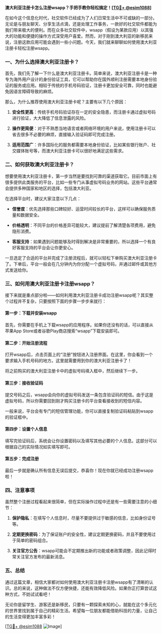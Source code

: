 **澳大利亚注册卡怎么注册wsapp？手把手教你轻松搞定！[[TG💪+ @esim1088](https://t.me/s/esim1088)]**

在如今这个信息化时代，社交软件已经成为了人们日常生活中不可或缺的一部分。无论是与朋友聊天、分享生活点滴，还是处理工作事务，一款好的社交软件都能为我们带来极大的便利。而在众多社交软件中，wsapp（假设为某款应用）以其强大的功能和便捷的操作方式深受用户喜爱。然而，对于刚到澳大利亚的新移民来说，注册这款应用可能会遇到一些小问题。今天，我们就来聊聊如何使用澳大利亚注册卡轻松注册wsapp。

### 一、为什么选择澳大利亚注册卡？

首先，我们先了解一下什么是澳大利亚注册卡。简单来说，澳大利亚注册卡是一种专为海外用户设计的身份验证工具，它可以帮助你在国外顺利注册需要本地身份验证的服务或应用。相较于传统的手机号码验证，注册卡更加安全可靠，同时也能避免因语言障碍导致的麻烦。

那么，为什么推荐使用澳大利亚注册卡呢？主要有以下几个原因：

1. **安全性更高**：传统手机号码验证存在一定的安全隐患，而注册卡通过虚拟号码进行验证，大大降低了信息泄露的风险。
   
2. **操作更简便**：对于不熟悉当地语言或者网络环境的用户来说，使用注册卡可以省去很多不必要的麻烦，直接输入验证码即可完成注册。
   
3. **适用范围广**：许多国际化的服务都需要本地身份验证，比如某些银行账户、社交媒体账号等，而澳大利亚注册卡可以很好地满足这些需求。

### 二、如何获取澳大利亚注册卡？

想要使用澳大利亚注册卡，第一步当然是要找到可靠的渠道获取它。目前市面上有很多提供此类服务的平台，比如一些专门从事虚拟号码业务的网站。这些平台通常会提供多种国家和地区的选择，包括澳大利亚。

在选择平台时，建议大家注意以下几点：

- **信誉度**：优先选择那些口碑较好、运营时间较长的平台，这样可以确保服务质量和数据安全。
  
- **价格透明**：不同平台的价格差异可能较大，建议提前了解清楚各项费用，避免隐形消费。
  
- **客服支持**：如果遇到问题能够及时得到解决是非常重要的，所以选择一个有良好客服支持的平台会让你更安心。

一旦选定了合适的平台并完成了注册流程后，就可以轻松下单购买澳大利亚注册卡了。下单后，平台一般会在几分钟内为你分配一个虚拟号码，并通过邮件或其他方式发送给你。

### 三、如何用澳大利亚注册卡注册wsapp？

接下来就是重点部分啦——如何利用澳大利亚注册卡成功注册wsapp呢？其实整个过程并不复杂，只要按照下面的步骤一步步来就行：

#### 第一步：下载并安装wsapp

首先，你需要在手机上下载wsapp的应用程序。如果你还没有的话，可以直接从苹果App Store或者谷歌Play商店搜索“wsapp”下载安装即可。

#### 第二步：开始注册流程

打开wsapp后，点击页面上的“注册”按钮进入注册界面。在这里，你会看到一个要求输入手机号码的地方。这里就需要用到你的澳大利亚注册卡了！

将之前购买的澳大利亚注册卡中的虚拟号码填入框中，然后继续下一步。

#### 第三步：接收验证码

提交号码之后，wsapp会向你的虚拟号码发送一条包含验证码的短信。由于这是虚拟号码，所以你需要回到刚才购买注册卡的平台查看接收到的短信内容。

一般来说，平台会有专门的短信管理功能，你可以直接复制验证码粘贴到wsapp的验证框中。

#### 第四步：设置个人信息

填写完验证码后，系统会让你设置密码以及填写其他必要的个人信息。这部分可以根据自己的实际情况如实填写即可。

#### 第五步：完成注册

最后一步就是确认所有信息无误后提交，恭喜你！现在你就已经成功注册wsapp啦！

### 四、注意事项

虽然整个注册过程看起来很简单，但在实际操作过程中还是有一些需要注意的小细节：

1. **保护隐私**：在填写个人信息时，尽量不要提供过于敏感的信息，比如身份证号等。
   
2. **定期更换密码**：为了保证账户的安全性，建议定期更换密码，并且不要使用过于简单的密码组合。
   
3. **关注官方公告**：wsapp可能会不定期推出新的功能或者政策调整，因此记得时常关注官方发布的最新消息。

### 五、总结

通过这篇文章，相信大家都对如何使用澳大利亚注册卡注册wsapp有了清晰的认识。总的来说，这种做法不仅方便快捷，还能有效降低风险。如果你正打算尝试这种方式，不妨试试看吧！

无论你是留学生、游客还是新移民，只要有一颗探索未知的心，就能在这个多元化的世界里找到属于自己的精彩生活。希望每一位朋友都能借助科技的力量，让自己的生活变得更加丰富多彩！

[[TG💪+ @esim1088](https://t.me/s/esim1088) ![Image](https://i.postimg.cc/4NQfJmqS/Snipaste-2025-05-13-00-14-12.png)]